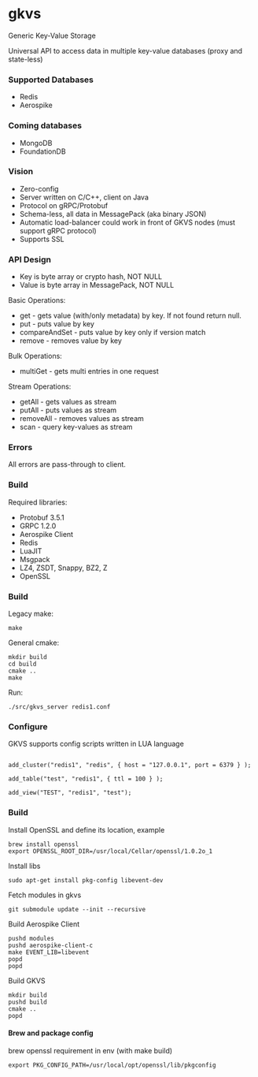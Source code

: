 # gkvs

Generic Key-Value Storage

Universal API to access data in multiple key-value databases (proxy and state-less)

### Supported Databases
* Redis
* Aerospike

### Coming databases
* MongoDB
* FoundationDB

### Vision
* Zero-config
* Server written on C/C++, client on Java
* Protocol on gRPC/Protobuf
* Schema-less, all data in MessagePack (aka binary JSON)
* Automatic load-balancer could work in front of GKVS nodes (must support gRPC protocol)
* Supports SSL

### API Design

* Key is byte array or crypto hash, NOT NULL
* Value is byte array in MessagePack, NOT NULL

Basic Operations:
* get - gets value (with/only metadata) by key. If not found return null.
* put - puts value by key
* compareAndSet - puts value by key only if version match
* remove - removes value by key

Bulk Operations:
* multiGet - gets multi entries in one request

Stream Operations:
* getAll - gets values as stream
* putAll - puts values as stream
* removeAll - removes values as stream
* scan - query key-values as stream

### Errors 

All errors are pass-through to client.

### Build

Required libraries:
* Protobuf 3.5.1
* GRPC 1.2.0
* Aerospike Client
* Redis
* LuaJIT
* Msgpack
* LZ4, ZSDT, Snappy, BZ2, Z
* OpenSSL

### Build

Legacy make:
```
make
```

General cmake:
```
mkdir build
cd build
cmake ..
make
```

Run:
```
./src/gkvs_server redis1.conf
```

### Configure

GKVS supports config scripts written in LUA language
```

add_cluster("redis1", "redis", { host = "127.0.0.1", port = 6379 } );

add_table("test", "redis1", { ttl = 100 } );

add_view("TEST", "redis1", "test");

```

### Build

Install OpenSSL and define its location, example

```
brew install openssl
export OPENSSL_ROOT_DIR=/usr/local/Cellar/openssl/1.0.2o_1
```

Install libs
```
sudo apt-get install pkg-config libevent-dev
```

Fetch modules in gkvs
```
git submodule update --init --recursive
```

Build Aerospike Client
```
pushd modules
pushd aerospike-client-c
make EVENT_LIB=libevent
popd
popd
```

Build GKVS
```
mkdir build
pushd build
cmake ..
popd
```


#### Brew and package config

brew openssl requirement in env (with make build)
```
export PKG_CONFIG_PATH=/usr/local/opt/openssl/lib/pkgconfig
```


